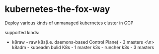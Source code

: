 # kubernetes-the-fox-way

Deploy various kinds of unmanaged kubernetes cluster in GCP

supported kinds:
- k8raw - raw k8s(i.e. daemons-based Control Plane) - 3 masters <\n>
k8adm - kubeadm bulid K8s - 1 master
k3s - runcher k3s - 3 masters
